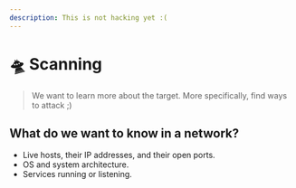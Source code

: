 ```yaml
---
description: This is not hacking yet :(
---
```


# 🛸 Scanning

> We want to learn more about the target. More specifically, find ways to attack ;)

## What do we want to know in a network?

* Live hosts, their IP addresses, and their open ports.
* OS and system architecture.
* Services running or listening.

